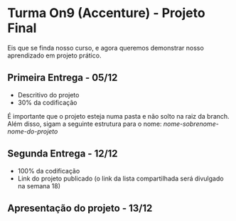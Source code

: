 # Turma On9 (Accenture) - Projeto Final

Eis que se finda nosso curso, e agora queremos demonstrar nosso aprendizado em projeto prático.

## Primeira Entrega - 05/12

* Descritivo do projeto
* 30% da codificação

É importante que o projeto esteja numa pasta e não solto na raiz da branch. Além disso, sigam a seguinte estrutura para o nome:
_nome-sobrenome-nome-do-projeto_

## Segunda Entrega - 12/12

* 100% da codificação
* Link do projeto publicado (o link da lista compartilhada será divulgado na semana 18)

## Apresentação do projeto - 13/12
